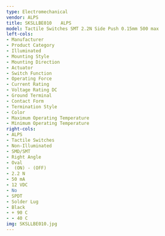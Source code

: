 ```yaml
---
type: Electromechanical
vendor: ALPS
title: SKSLLBE010　　ALPS
model: Tactile Switches SMT 2.2N Side Push 0.15mm 500 max
left-cols: 
- Manufacturer 
- Product Category
- Illuminated
- Mounting Style
- Mounting Direction
- Actuator
- Switch Function
- Operating Force
- Current Rating
- Voltage Rating DC
- Ground Terminal
- Contact Form
- Termination Style
- Color
- Maximum Operating Temperature
- Minimum Operating Temperature
right-cols: 
- ALPS
- Tactile Switches
- Non-Illuminated
- SMD/SMT
- Right Angle
- Oval
-  (ON) - (OFF)
- 2.2 N
- 50 mA
- 12 VDC
- No
- SPDT
- Solder Lug
- Black
- + 90 C
- - 40 C
img: SKSLLBE010.jpg
---
```

